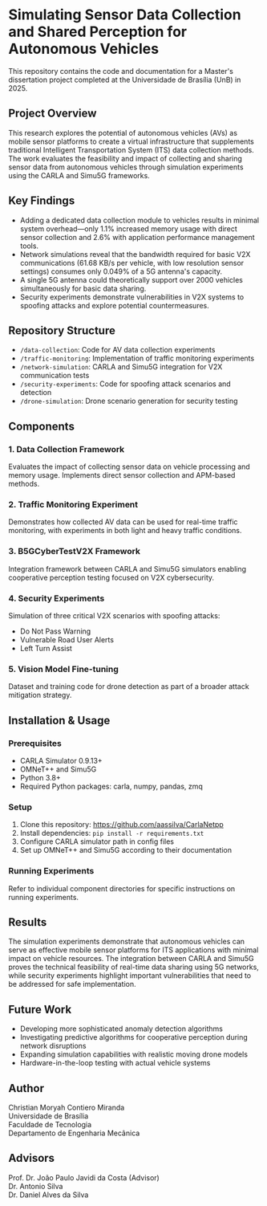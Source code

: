 # Simulating Sensor Data Collection and Shared Perception for Autonomous Vehicles

This repository contains the code and documentation for a Master's dissertation project completed at the Universidade de Brasília (UnB) in 2025.

## Project Overview

This research explores the potential of autonomous vehicles (AVs) as mobile sensor platforms to create a virtual infrastructure that supplements traditional Intelligent Transportation System (ITS) data collection methods. The work evaluates the feasibility and impact of collecting and sharing sensor data from autonomous vehicles through simulation experiments using the CARLA and Simu5G frameworks.

## Key Findings

- Adding a dedicated data collection module to vehicles results in minimal system overhead—only 1.1% increased memory usage with direct sensor collection and 2.6% with application performance management tools.
- Network simulations reveal that the bandwidth required for basic V2X communications (61.68 KB/s per vehicle, with low resolution sensor settings) consumes only 0.049% of a 5G antenna's capacity.
- A single 5G antenna could theoretically support over 2000 vehicles simultaneously for basic data sharing.
- Security experiments demonstrate vulnerabilities in V2X systems to spoofing attacks and explore potential countermeasures.

## Repository Structure

- `/data-collection`: Code for AV data collection experiments
- `/traffic-monitoring`: Implementation of traffic monitoring experiments
- `/network-simulation`: CARLA and Simu5G integration for V2X communication tests
- `/security-experiments`: Code for spoofing attack scenarios and detection
- `/drone-simulation`: Drone scenario generation for security testing

## Components

### 1. Data Collection Framework

Evaluates the impact of collecting sensor data on vehicle processing and memory usage. Implements direct sensor collection and APM-based methods.

### 2. Traffic Monitoring Experiment

Demonstrates how collected AV data can be used for real-time traffic monitoring, with experiments in both light and heavy traffic conditions.

### 3. B5GCyberTestV2X Framework

Integration framework between CARLA and Simu5G simulators enabling cooperative perception testing focused on V2X cybersecurity.

### 4. Security Experiments

Simulation of three critical V2X scenarios with spoofing attacks:
- Do Not Pass Warning
- Vulnerable Road User Alerts
- Left Turn Assist

### 5. Vision Model Fine-tuning

Dataset and training code for drone detection as part of a broader attack mitigation strategy.

## Installation & Usage

### Prerequisites
- CARLA Simulator 0.9.13+
- OMNeT++ and Simu5G 
- Python 3.8+
- Required Python packages: carla, numpy, pandas, zmq

### Setup
1. Clone this repository: https://github.com/aassilva/CarlaNetpp
2. Install dependencies: `pip install -r requirements.txt`
3. Configure CARLA simulator path in config files
4. Set up OMNeT++ and Simu5G according to their documentation

### Running Experiments
Refer to individual component directories for specific instructions on running experiments.

## Results

The simulation experiments demonstrate that autonomous vehicles can serve as effective mobile sensor platforms for ITS applications with minimal impact on vehicle resources. The integration between CARLA and Simu5G proves the technical feasibility of real-time data sharing using 5G networks, while security experiments highlight important vulnerabilities that need to be addressed for safe implementation.

## Future Work

- Developing more sophisticated anomaly detection algorithms
- Investigating predictive algorithms for cooperative perception during network disruptions
- Expanding simulation capabilities with realistic moving drone models 
- Hardware-in-the-loop testing with actual vehicle systems

## Author

Christian Moryah Contiero Miranda  
Universidade de Brasília  
Faculdade de Tecnologia  
Departamento de Engenharia Mecânica  

## Advisors

Prof. Dr. João Paulo Javidi da Costa (Advisor)  
Dr. Antonio Silva  
Dr. Daniel Alves da Silva
